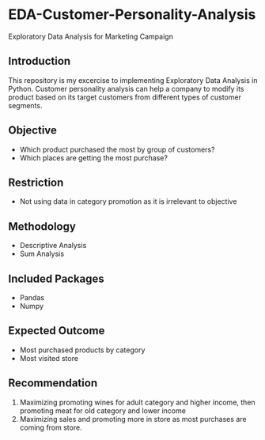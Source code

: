 # EDA-Customer-Personality-Analysis
Exploratory Data Analysis for Marketing Campaign
## Introduction
This repository is my excercise to implementing Exploratory Data Analysis in Python. Customer personality analysis can help a company to modify its product based on its target customers from different types of customer segments.
##  Objective

* Which product purchased the most by group of customers?
* Which places are getting the most purchase?

## Restriction

* Not using data in category promotion as it is irrelevant to objective

## Methodology
* Descriptive Analysis
* Sum Analysis

## Included Packages
* Pandas
* Numpy

## Expected Outcome
* Most purchased products by category
* Most visited store

## Recommendation

1. Maximizing promoting wines for adult category and higher income, then promoting meat for old category and lower income
2. Maximizing sales and promoting more in store as most purchases are coming from store.
